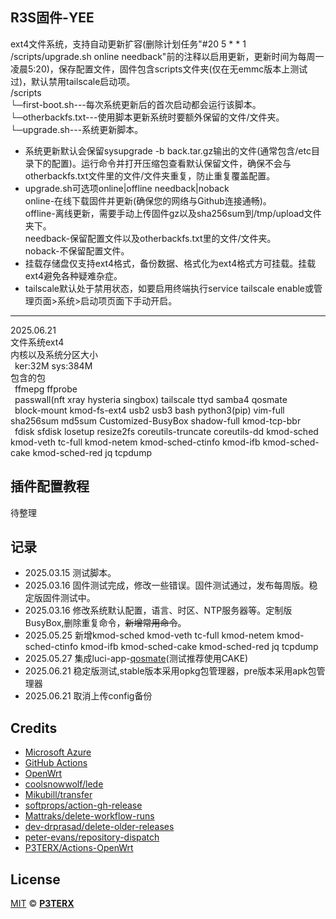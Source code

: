 ## R3S固件-YEE
ext4文件系统，支持自动更新扩容(删除计划任务"#20 5 * * 1 /scripts/upgrade.sh online needback"前的注释以启用更新，更新时间为每周一凌晨5:20)，保存配置文件，固件包含scripts文件夹(仅在无emmc版本上测试过)，默认禁用tailscale启动项。<br>/scripts<br>└─first-boot.sh---每次系统更新后的首次启动都会运行该脚本。<br>└─otherbackfs.txt---使用脚本更新系统时要额外保留的文件/文件夹。<br>└─upgrade.sh---系统更新脚本。
- 系统更新默认会保留sysupgrade -b back.tar.gz输出的文件(通常包含/etc目录下的配置)。运行命令并打开压缩包查看默认保留文件，确保不会与otherbackfs.txt文件里的文件/文件夹重复，防止重复覆盖配置。
- upgrade.sh可选项online|offline needback|noback<br>online-在线下载固件并更新(确保您的网络与Github连接通畅)。<br>offline-离线更新，需要手动上传固件gz以及sha256sum到/tmp/upload文件夹下。<br>needback-保留配置文件以及otherbackfs.txt里的文件/文件夹。<br>noback-不保留配置文件。
- 挂载存储盘仅支持ext4格式，备份数据、格式化为ext4格式方可挂载。挂载ext4避免各种疑难杂症。
- tailscale默认处于禁用状态，如要启用终端执行service tailscale enable或管理页面>系统>启动项页面下手动开启。
---
2025.06.21
<br>文件系统ext4
<br>内核以及系统分区大小
<br>&ensp;ker:32M sys:384M
<br>包含的包
<br>&ensp;ffmepg ffprobe
<br>&ensp;passwall(nft xray hysteria singbox) tailscale ttyd samba4 qosmate
<br>&ensp;block-mount kmod-fs-ext4 usb2 usb3 bash python3(pip) vim-full sha256sum md5sum Customized-BusyBox shadow-full kmod-tcp-bbr
<br>&ensp;fdisk sfdisk losetup resize2fs coreutils-truncate coreutils-dd kmod-sched kmod-veth tc-full kmod-netem kmod-sched-ctinfo kmod-ifb kmod-sched-cake kmod-sched-red jq tcpdump


## 插件配置教程
待整理

## 记录
- 2025.03.15 测试脚本。
- 2025.03.16 固件测试完成，修改一些错误。固件测试通过，发布每周版。稳定版固件测试中。
- 2025.03.16 修改系统默认配置，语言、时区、NTP服务器等。定制版BusyBox,删除重复命令，~~新增常用命令~~。
- 2025.05.25 新增kmod-sched kmod-veth tc-full kmod-netem kmod-sched-ctinfo kmod-ifb kmod-sched-cake kmod-sched-red jq tcpdump
- 2025.05.27 集成luci-app-[qosmate](https://github.com/hudra0/qosmate)(测试推荐使用CAKE)
- 2025.06.21 稳定版测试,stable版本采用opkg包管理器，pre版本采用apk包管理器
- 2025.06.21 取消上传config备份

## Credits

- [Microsoft Azure](https://azure.microsoft.com)
- [GitHub Actions](https://github.com/features/actions)
- [OpenWrt](https://github.com/openwrt/openwrt)
- [coolsnowwolf/lede](https://github.com/coolsnowwolf/lede)
- [Mikubill/transfer](https://github.com/Mikubill/transfer)
- [softprops/action-gh-release](https://github.com/softprops/action-gh-release)
- [Mattraks/delete-workflow-runs](https://github.com/Mattraks/delete-workflow-runs)
- [dev-drprasad/delete-older-releases](https://github.com/dev-drprasad/delete-older-releases)
- [peter-evans/repository-dispatch](https://github.com/peter-evans/repository-dispatch)
- [P3TERX/Actions-OpenWrt](https://github.com/P3TERX/Actions-OpenWrt)

## License

[MIT](https://github.com/P3TERX/Actions-OpenWrt/blob/main/LICENSE) © [**P3TERX**](https://p3terx.com)